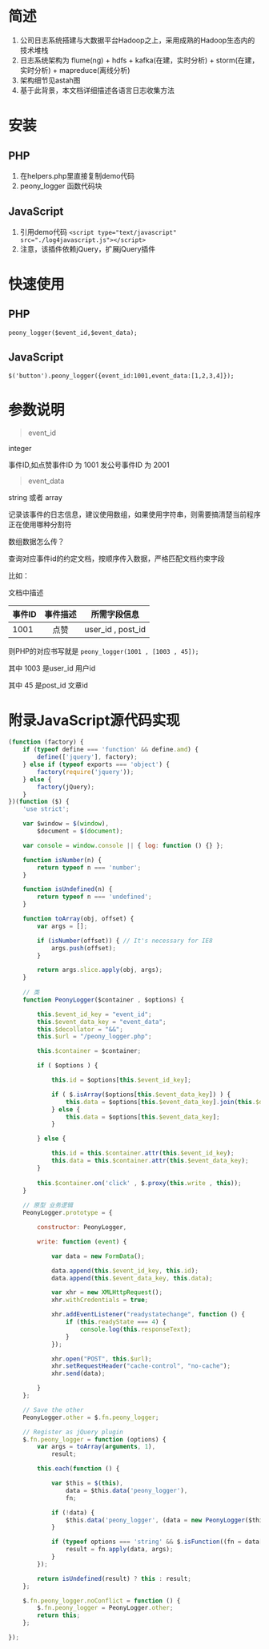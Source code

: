 # 简述
1. 公司日志系统搭建与大数据平台Hadoop之上，采用成熟的Hadoop生态内的技术堆栈
2. 日志系统架构为 flume(ng) + hdfs + kafka(在建，实时分析) + storm(在建，实时分析) + mapreduce(离线分析)
3. 架构细节见astah图
4. 基于此背景，本文档详细描述各语言日志收集方法


# 安装
## PHP
1. 在helpers.php里直接复制demo代码
2. peony_logger 函数代码块


## JavaScript
1. 引用demo代码 `<script type="text/javascript" src="./log4javascript.js"></script>`
2. 注意，该插件依赖jQuery，扩展jQuery插件


# 快速使用
## PHP
`peony_logger($event_id,$event_data);`
## JavaScript
`$('button').peony_logger({event_id:1001,event_data:[1,2,3,4]});`


# 参数说明
> event_id

integer

事件ID,如点赞事件ID 为 1001 发公号事件ID 为 2001

> event_data

string 或者 array

记录该事件的日志信息，建议使用数组，如果使用字符串，则需要搞清楚当前程序正在使用哪种分割符

数组数据怎么传？

查询对应事件id的约定文档，按顺序传入数据，严格匹配文档约束字段

比如：

文档中描述


|事件ID | 事件描述 | 所需字段信息     |
|-------|:--------:|:----------------:|
|1001   | 点赞     | user_id , post_id|


则PHP的对应书写就是
`peony_logger(1001 , [1003 , 45]);`

其中 1003 是user_id 用户id

其中 45 是post_id 文章id

# 附录JavaScript源代码实现
```js
(function (factory) {
	if (typeof define === 'function' && define.amd) {
		define(['jquery'], factory);
	} else if (typeof exports === 'object') {
		factory(require('jquery'));
	} else {
		factory(jQuery);
	}
})(function ($) {
	'use strict';

	var $window = $(window),
		$document = $(document);

	var console = window.console || { log: function () {} };

	function isNumber(n) {
		return typeof n === 'number';
	}

	function isUndefined(n) {
		return typeof n === 'undefined';
	}

	function toArray(obj, offset) {
		var args = [];

		if (isNumber(offset)) { // It's necessary for IE8
			args.push(offset);
		}

		return args.slice.apply(obj, args);
	}
	
	// 类
	function PeonyLogger($container , $options) {

		this.$event_id_key = "event_id";
		this.$event_data_key = "event_data";
		this.$decollator = "&&";
		this.$url = "/peony_logger.php";

		this.$container = $container;

		if ( $options ) {

			this.id = $options[this.$event_id_key];

			if ( $.isArray($options[this.$event_data_key]) ) {
				this.data = $options[this.$event_data_key].join(this.$decollator);
			} else {
				this.data = $options[this.$event_data_key];
			}

		} else {

			this.id = this.$container.attr(this.$event_id_key);
			this.data = this.$container.attr(this.$event_data_key);
		}
		
		this.$container.on('click' , $.proxy(this.write , this));
	}
	
	// 原型 业务逻辑 
	PeonyLogger.prototype = {

		constructor: PeonyLogger,

		write: function (event) {

			var data = new FormData();

			data.append(this.$event_id_key, this.id);
			data.append(this.$event_data_key, this.data);

			var xhr = new XMLHttpRequest();
			xhr.withCredentials = true;

			xhr.addEventListener("readystatechange", function () {
				if (this.readyState === 4) {
					console.log(this.responseText);
				}
			});

			xhr.open("POST", this.$url);
			xhr.setRequestHeader("cache-control", "no-cache");
			xhr.send(data);

		}
	};

	// Save the other 
	PeonyLogger.other = $.fn.peony_logger;

	// Register as jQuery plugin
	$.fn.peony_logger = function (options) {
		var args = toArray(arguments, 1),
			result;

		this.each(function () {

			var $this = $(this),
				data = $this.data('peony_logger'),
				fn;

			if (!data) {
				$this.data('peony_logger', (data = new PeonyLogger($this, options)));
			}

			if (typeof options === 'string' && $.isFunction((fn = data[options]))) {
				result = fn.apply(data, args);
			}
		});

		return isUndefined(result) ? this : result;
	};

	$.fn.peony_logger.noConflict = function () {
		$.fn.peony_logger = PeonyLogger.other;
		return this;
	};

});
```